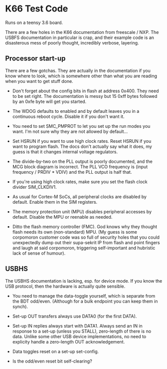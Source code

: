 K66 Test Code
=============

Runs on a teensy 3.6 board.

There are a few holes in the K66 documentation from freescale / NXP.
The USBFS documentation in particular is crap, and their example code
is an disasterous mess of poorly thought, incredibly verbose, layering.

Processor start-up
------------------

There are a few gotchas.  They are actually in the documentation if
you know where to look, which is somewhere other than what you are
reading when you want to get stuff done.

* Don't forget about the config bits in flash at address 0x400.  They need
  to be set right.  The documentation is messy but 15 0xff bytes followed by
  an 0xfe byte will get you started.

* The WDOG defaults to enabled and by default leaves you in a continuous
  reboot cycle.  Disable it if you don't want it.

* You need to set SMC_PMPROT to let you set up the run modes you
  want. I'm not sure why they are not allowed by default...

* Set HSRUN if you want to use high clock rates.  Reset HSRUN if you want to
  program flash.  The docs don't actually say what it does, my guess is that
  it changes internal voltage regulators.

* The divide-by-two on the PLL output is poorly documented, and the
  MCG block diagram is incorrect.  The PLL VCO frequency is (input
  frequency / PRDIV * VDIV) and the PLL output is half that.

* If you're using high clock rates, make sure you set the flash clock
  divider SIM_CLKDIV1.

* As usual for Cortex-M SoCs, all peripheral clocks are disabled by
  default.  Enable them in the SIM registers.

* The memory protection unit (MPU) disables peripheral accesses by
  default.  Disable the MPU or reenable as needed.

* Ditto the flash memory controller (FMC).  God knows why they thought
  flash needs its own (non-standard) MPU.  (My guess is some
  corpomoron customer code was so full of security holes that you
  could unexpectedly dump out their supa-sekrit IP from flash and
  point fingers and laugh at said corpomoron, triggering
  self-important and hubristic lack of sense of humour).

USBHS
-----

The USBHS documentation is lacking, esp. for device mode.  If you
know the USB protocol, then the hardware is actually quite sensible.

* You need to manage the data-toggle yourself, which is separate from the
  BDT odd/even.  (Although for a bulk endpoint you can keep them in synch).

* Set-up OUT transfers always use DATA0 (for the first DATA).

* Set-up IN replies always start with DATA1.  Always send an IN in
  response to a set-up (unless you STALL), zero-length of there is
  no data.  Unlike some other USB device implementations, no need to
  explicity handle a zero-length OUT acknowledgement.

* Data toggles reset on a set-up set-config.

* Is the odd/even reset bit self-clearing?
